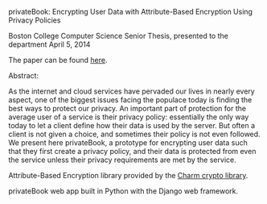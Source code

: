 privateBook: Encrypting User Data with Attribute-Based Encryption Using Privacy Policies

Boston College Computer Science Senior Thesis,
presented to the department April 5, 2014

The paper can be found [here](https://www.bc.edu/content/dam/files/schools/cas_sites/cs/pdf/academics/honors/14Watanabe.pdf).

Abstract:

As the internet and cloud services have pervaded our lives in nearly
every aspect, one of the biggest issues facing the populace today is
finding the best ways to protect our privacy. An important part of
protection for the average user of a service is their privacy policy:
essentially the only way today to let a client define how their data
is used by the server. But often a client is not given a choice, and
sometimes their policy is not even followed. We present here privateBook,
a prototype for encrypting user data such that they first create a privacy 
policy, and their data is protected from even the service unless their 
privacy requirements are met by the service.

Attribute-Based Encryption library provided by the [Charm crypto library](http://www.charm-crypto.com/Main.html).

privateBook web app built in Python with the Django web framework.
